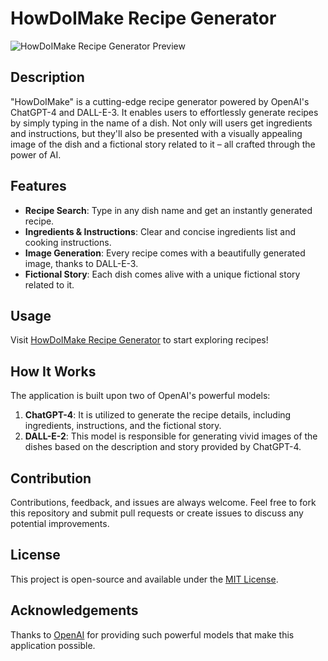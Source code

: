 # HowDoIMake Recipe Generator

![HowDoIMake Recipe Generator Preview](https://i.imgur.com/nTnk1wH.png)

## Description
"HowDoIMake" is a cutting-edge recipe generator powered by OpenAI's ChatGPT-4 and DALL-E-3. It enables users to effortlessly generate recipes by simply typing in the name of a dish. Not only will users get ingredients and instructions, but they'll also be presented with a visually appealing image of the dish and a fictional story related to it – all crafted through the power of AI.

## Features
- **Recipe Search**: Type in any dish name and get an instantly generated recipe.
- **Ingredients & Instructions**: Clear and concise ingredients list and cooking instructions.
- **Image Generation**: Every recipe comes with a beautifully generated image, thanks to DALL-E-3.
- **Fictional Story**: Each dish comes alive with a unique fictional story related to it.

## Usage
Visit [HowDoIMake Recipe Generator](https://www.thecraftlink.com) to start exploring recipes!

## How It Works
The application is built upon two of OpenAI's powerful models:
1. **ChatGPT-4**: It is utilized to generate the recipe details, including ingredients, instructions, and the fictional story.
2. **DALL-E-2**: This model is responsible for generating vivid images of the dishes based on the description and story provided by ChatGPT-4.

## Contribution
Contributions, feedback, and issues are always welcome. Feel free to fork this repository and submit pull requests or create issues to discuss any potential improvements.

## License
This project is open-source and available under the [MIT License](LICENSE).

## Acknowledgements
Thanks to [OpenAI](https://www.openai.com/) for providing such powerful models that make this application possible.
